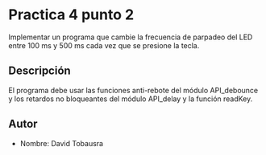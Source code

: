 # Practica 4 punto 2

Implementar un programa que cambie la frecuencia de parpadeo del LED entre 100 ms y 500 ms cada vez que se presione la tecla.  

## Descripción

El programa debe usar las funciones anti-rebote del módulo API_debounce y los retardos no bloqueantes del módulo API_delay y la función readKey.

## Autor

- Nombre: David Tobausra

